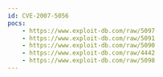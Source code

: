 ```yaml
---
id: CVE-2007-5056
pocs:
    - https://www.exploit-db.com/raw/5097
    - https://www.exploit-db.com/raw/5091
    - https://www.exploit-db.com/raw/5090
    - https://www.exploit-db.com/raw/4442
    - https://www.exploit-db.com/raw/5098
---
```

